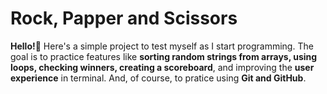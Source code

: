 # Rock, Papper and Scissors
**Hello!👋** Here's a simple project to test myself as I start programming. The goal is to practice features like **sorting random strings from arrays, using loops, checking winners, creating a scoreboard**, and improving the **user experience** in terminal. And, of course, to pratice using **Git and GitHub**. 
